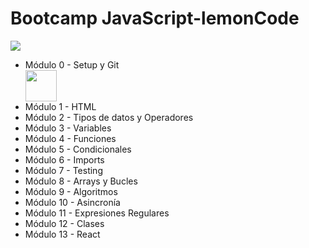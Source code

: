 # Bootcamp JavaScript-lemonCode
<img src="https://images.squarespace-cdn.com/content/v1/56cdb491a3360cdd18de5e16/1536155167931-3JJ7O74IM4QP88L0RQS9/3_200.png?format=400w](https://static1.squarespace.com/static/ta/56cdb491a3360cdd18de5e16/1079/assets/bootcamp-backend/logo.svg)https://static1.squarespace.com/static/ta/56cdb491a3360cdd18de5e16/1079/assets/bootcamp-backend/logo.svg">

<ul>
<li>Módulo 0 - Setup y Git</li>
<img width="50" src="https://cdn-icons-png.flaticon.com/512/174/174854.png">
<li>Módulo 1 - HTML</li>
<li>Módulo 2 - Tipos de datos y Operadores</li>
<li>Módulo 3 - Variables</li>
<li>Módulo 4 - Funciones</li>
<li>Módulo 5 - Condicionales</li>
<li>Módulo 6 - Imports</li>
<li>Módulo 7 - Testing</li>
<li>Módulo 8 - Arrays y Bucles</li>
<li>Módulo 9 - Algoritmos</li>
<li>Módulo 10 - Asincronía</li>
<li>Módulo 11 - Expresiones Regulares</li>
<li>Módulo 12 - Clases</li>
<li>Módulo 13 - React</li>
</ul>
